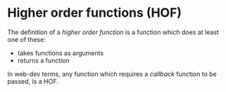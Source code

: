 # Higher order functions (HOF)

The definition of a _higher order function_ is a function which does at least one of these:

- takes functions as arguments
- returns a function

In web-dev terms, any function which requires a _callback_ function to be passed, is a HOF.